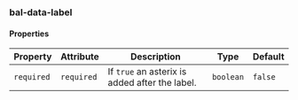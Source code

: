 ### bal-data-label
 
#### Properties

| Property   | Attribute  | Description                                    | Type      | Default |
| ---------- | ---------- | ---------------------------------------------- | --------- | ------- |
| `required` | `required` | If `true` an asterix is added after the label. | `boolean` | `false` |


 